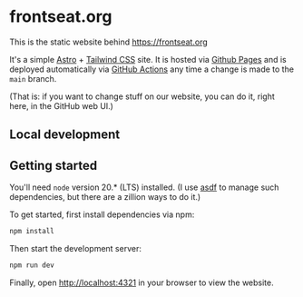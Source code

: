 # frontseat.org

This is the static website behind https://frontseat.org

It's a simple [Astro](https://astro.build) + [Tailwind CSS](https://tailwindcss.com) site. It is hosted via [Github Pages](https://pages.github.com/) and is deployed automatically via [GitHub Actions](https://github.com/features/actions) any time a change is made to the `main` branch. 

(That is: if you want to change stuff on our website, you can do it, right here, in the GitHub web UI.)

## Local development

## Getting started

You'll need `node` version 20.* (LTS) installed. (I use [asdf](https://asdf-vm.com/) to manage such dependencies, but there are a zillion ways to do it.)

To get started, first install dependencies via npm:

```bash
npm install
```

Then start the development server:

```bash
npm run dev
```

Finally, open [http://localhost:4321](http://localhost:4321) in your browser to view the website.
